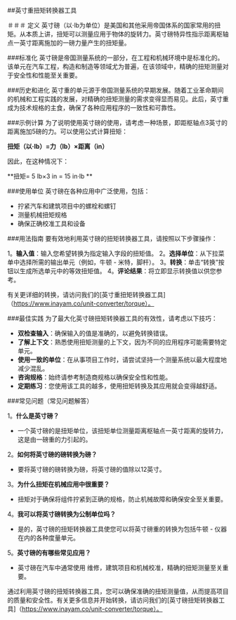 ##英寸重扭矩转换器工具

＃＃＃ 定义
英寸磅（以·lb为单位）是美国和其他采用帝国体系的国家常用的扭矩。从本质上讲，扭矩可以测量应用于物体的旋转力。英寸磅特异性指示距离枢轴点一英寸距离施加的一磅力量产生的扭矩量。

###标准化
英寸磅是帝国测量系统的一部分，在工程和机械环境中是标准化的。该单元在汽车工程，构造和制造等领域尤为普遍，在该领域中，精确的扭矩测量对于安全性和性能至关重要。

###历史和进化
英寸重的单元源于帝国测量系统的早期发展。随着工业革命期间的机械和工程实践的发展，对精确的扭矩测量的需求变得显而易见。此后，英寸重成为技术规格的主食，确保了各种应用程序的一致性和可靠性。

###示例计算
为了说明使用英寸磅的使用，请考虑一种场景，即距枢轴点3英寸的距离施加5磅的力。可以使用公式计算扭矩：

**扭矩（以·lb）=力（lb）×距离（in）**

因此，在这种情况下：

**扭矩= 5 lb×3 in = 15 in·lb **

###使用单位
英寸磅在各种应用中广泛使用，包括：

- 拧紧汽车和建筑项目中的螺栓和螺钉
- 测量机械扭矩规格
- 确保正确校准工具和设备

###用法指南
要有效地利用英寸磅的扭矩转换器工具，请按照以下步骤操作：

1。**输入值**：输入您希望转换为指定输入字段的扭矩值。
2。**选择单位**：从下拉菜单中选择所需的输出单元（例如，牛顿 - 米特，脚杆）。
3。**转换**：单击“转换”按钮以生成所选单元中的等效扭矩值。
4。**评论结果**：将立即显示转换值以供您参考。

有关更详细的转换，请访问我们的[英寸重扭矩转换器工具]（https://www.inayam.co/unit-converter/torque）。

###最佳实践
为了最大化英寸磅扭矩转换器工具的有效性，请考虑以下技巧：

-  **双检查输入**：确保输入的值是准确的，以避免转换错误。
-  **了解上下文**：熟悉使用扭矩测量的上下文，因为不同的应用程序可能需要特定单元。
-  **使用一致的单位**：在从事项目工作时，请尝试坚持一个测量系统以最大程度地减少混乱。
-  **咨询规格**：始终请参考制造商规格以确保安全性和性能。
-  **定期练习**：您使用该工具的越多，使用扭矩转换及其应用就会变得越舒适。

###常见问题（常见问题解答）

1。**什么是英寸磅？**
- 一个英寸磅的是扭矩单位，该扭矩单位测量距离枢轴点一英寸距离的旋转力，这是由一磅重的力引起的。

2。**如何将英寸磅的磅转换为磅？**
- 要将英寸磅的磅转换为磅，将英寸磅的值除以12英寸。

3。**为什么扭矩在机械应用中很重要？**
- 扭矩对于确保将组件拧紧到正确的规格，防止机械故障和确保安全至关重要。

4。**我可以将英寸磅转换为公制单位吗？**
- 是的，英寸磅的扭矩转换器工具使您可以将英寸磅重的转换为包括牛顿 - 仪器在内的各种度量单元。

5。**英寸磅的有哪些常见应用？**
- 英寸磅在汽车中通常使用 维修，建筑项目和机械校准，精确的扭矩测量至关重要。

通过利用英寸磅的扭矩转换器工具，您可以确保准确的扭矩测量值，从而提高项目的质量和安全性。有关更多信息并开始转换，请访问我们的[英寸磅扭矩转换器工具]（https://www.inayam.co/unit-converter/torque）。